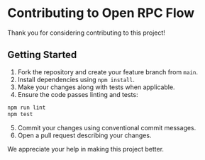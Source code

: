 # Contributing to Open RPC Flow

Thank you for considering contributing to this project!

## Getting Started

1. Fork the repository and create your feature branch from `main`.
2. Install dependencies using `npm install`.
3. Make your changes along with tests when applicable.
4. Ensure the code passes linting and tests:

```bash
npm run lint
npm test
```

5. Commit your changes using conventional commit messages.
6. Open a pull request describing your changes.

We appreciate your help in making this project better.
